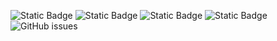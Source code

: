 ![Static Badge](https://img.shields.io/badge/blacklists-60-000000) ![Static Badge](https://img.shields.io/badge/blacklisted-3110428-cc0000) ![Static Badge](https://img.shields.io/badge/whitelisted-2244-00CC00) ![Static Badge](https://img.shields.io/badge/streaming_blacklist-28107-000000) ![GitHub issues](https://img.shields.io/github/issues/fabriziosalmi/blacklists)
